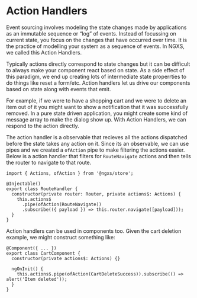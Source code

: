 # Action Handlers
Event sourcing involves modeling the state changes made by applications as an immutable sequence or “log” of events.
Instead of focussing on current state, you focus on the changes that have occurred over time. It is the practice of
modelling your system as a sequence of events. In NGXS, we called this Action Handlers.

Typically actions directly correspond to state changes but it can be difficult to always make your component react
based on state. As a side effect of this paradigm, we end up creating lots of intermediate state properrties
to do things like reset a form/etc. Action handlers let us drive our components based on state along with events
that emit.

For example, if we were to have a shopping cart and we were to delete an item out of it you might want to show
a notification that it was successfully removed. In a pure state driven application, you might create some kind
of message array to make the dialog show up. With Action Handlers, we can respond to the action directly. 

The action handler is a observable that recieves all the actions dispatched before the state takes any action on it.
Since its an observable, we can use pipes and we created a `ofAction` pipe to make filtering the actions easier.
Below is a action handler that filters for `RouteNavigate` actions and then tells the router to navigate to that
route.

```TS
import { Actions, ofAction } from '@ngxs/store';

@Injectable()
export class RouteHandler {
  constructor(private router: Router, private actions$: Actions) {
    this.actions$
      .pipe(ofAction(RouteNavigate))
      .subscribe(({ payload }) => this.router.navigate([payload]));
  }
}
```

Action handlers can be used in components too. Given the cart deletion example, we might construct something like:

```TS
@Component({ ... })
export class CartComponent {
  constructor(private actions$: Actions) {}

  ngOnInit() {
    this.actions$.pipe(ofAction(CartDeleteSuccess)).subscribe(() => alert('Item deleted'));
  }
}
```
